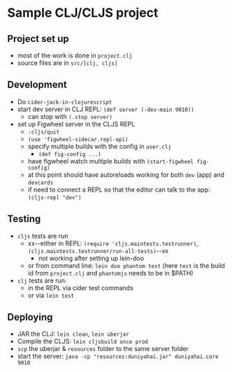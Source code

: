 # Sample CLJ/CLJS project

## Project set up

- most of the work is done in `project.clj`
- source files are in `src/[clj, cljs]`

## Development

- Do `cider-jack-in-clojurescript`
- start dev server in CLJ REPL: `(def server (-dev-main 9010))`
  - can stop with `(.stop server)`
- set up Figwheel server in the CLJS REPL
  - `:cljs/quit`
  - `(use 'figwheel-sidecar.repl-api)`
  - specify multiple builds with the config in `user.clj`
    - `(def fig-config ...)`
  - have figwheel watch multiple builds with `(start-figwheel fig-config)`
  - at this point should have autoreloads working for both `dev` (app) and `devcards`
  - if need to connect a REPL so that the editor can talk to the app: `(cljs-repl "dev")`
  

## Testing

- `cljs` tests are run
  - xx--either in REPL: `(require 'cljs.maintests.testrunner)`, `(cljs.maintests.testrunner/run-all-tests)`--xx
    - not working after setting up lein-doo
  - or from command line: `lein doo phantom test` (here `test` is the build id from `project.clj` and `phantomjs` needs to be in $PATH)
- `clj` tests are run:
  - in the REPL via cider test commands
  - or via `lein test`

## Deploying

- JAR the CLJ: `lein clean`, `lein uberjar`
- Compile the CLJS: `lein cljsbuild once prod`
- `scp` the uberjar & `resources` folder to the same server folder
- start the server: `java -cp "resources:duniyahai.jar" duniyahai.core 9010`
